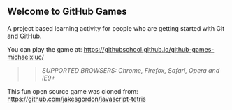 ## Welcome to GitHub Games

A project based learning activity for people who are getting started with Git and GitHub.

You can play the game at: https://githubschool.github.io/github-games-michaelxluc/

>> _*SUPPORTED BROWSERS*: Chrome, Firefox, Safari, Opera and IE9+_

This fun open source game was cloned from: https://github.com/jakesgordon/javascript-tetris
